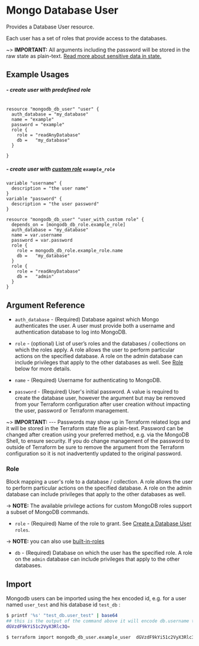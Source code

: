# Mongo Database User

Provides a Database User resource.

Each user has a set of roles that provide access to the databases.

~> **IMPORTANT:** All arguments including the password will be stored in the raw state as plain-text. [Read more about sensitive data in state.](https://www.terraform.io/docs/state/sensitive-data.html)

## Example Usages

##### - create user with predefined role
```hcl

resource "mongodb_db_user" "user" {
  auth_database = "my_database"
  name = "example"
  password = "example"
  role {
    role = "readAnyDatabase"
    db =   "my_database"
  }

}
```

##### - create user with [custom role]() `example_role`
```hcl
variable "username" {
  description = "the user name"
}
variable "password" {
  description = "the user password"
}

resource "mongodb_db_user" "user_with_custom role" {
  depends_on = [mongodb_db_role.example_role]
  auth_database = "my_database"
  name = var.username
  password = var.password
  role {
    role = mongodb_db_role.example_role.name
    db =   "my_database"
  }
  role {
    role = "readAnyDatabase"
    db =   "admin"
  }
}
```
## Argument Reference

* `auth_database` - (Required) Database against which Mongo authenticates the user. A user must provide both a username and authentication database to log into MongoDB.
* `role` - (optional) List of user’s roles and the databases / collections on which the roles apply. A role allows the user to perform particular actions on the specified database. A role on the admin database can include privileges that apply to the other databases as well. See [Role](#role) below for more details.

* `name` - (Required) Username for authenticating to MongoDB.
* `password` - (Required) User's initial password. A value is required to create the database user, however the argument but may be removed from your Terraform configuration after user creation without impacting the user, password or Terraform management. 

~> **IMPORTANT:** --- Passwords may show up in Terraform related logs and it will be stored in the Terraform state file as plain-text. Password can be changed after creation using your preferred method, e.g. via the MongoDB Shell, to ensure security.  If you do change management of the password to outside of Terraform be sure to remove the argument from the Terraform configuration so it is not inadvertently updated to the original password.

### Role

Block mapping a user's role to a database / collection. A role allows the user to perform particular actions on the specified database. A role on the admin database can include privileges that apply to the other databases as well.

-> **NOTE:** The available privilege actions for custom MongoDB roles support a subset of MongoDB commands.

* `role` - (Required) Name of the role to grant. See [Create a Database User](https://docs.mongodb.com/manual/reference/method/db.createUser/#create-administrative-user-with-roles) `roles`.

-> **NOTE:** you can also use [built-in-roles](https://docs.mongodb.com/manual/reference/built-in-roles/index.html) 
* `db`   - (Required) Database on which the user has the specified role. A role on the `admin` database can include privileges that apply to the other databases.



## Import

Mongodb users can be imported using the hex encoded id, e.g. for a user named `user_test` and his database id `test_db` :

```sh
$ printf '%s' "test_db.user_test" | base64
## this is the output of the command above it will encode db.username to HEX 
dGVzdF9kYi51c2VyX3Rlc3Q=

$ terraform import mongodb_db_user.example_user  dGVzdF9kYi51c2VyX3Rlc3Q=
```